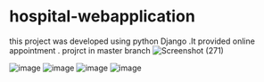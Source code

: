 # hospital-webapplication
this project was developed using python Django .It provided online appointment . 
projrct in master branch
![Screenshot (271)](https://user-images.githubusercontent.com/78979958/177001749-a6e90439-8c73-4cc2-90f5-7240e9678810.png)


![image](https://user-images.githubusercontent.com/78979958/177001582-8444090f-7845-42bd-a4b6-bed3baf6eb4c.png)
![image](https://user-images.githubusercontent.com/78979958/177001610-28257d2e-344e-479b-a7ad-8c713ad0e3ca.png)
![image](https://user-images.githubusercontent.com/78979958/177001626-8a75b3d8-a7b8-4d3d-adb1-d14ccc85b0ca.png)
![image](https://user-images.githubusercontent.com/78979958/177001790-f2463e78-3fb1-4284-be73-5b5a069739e2.png)

